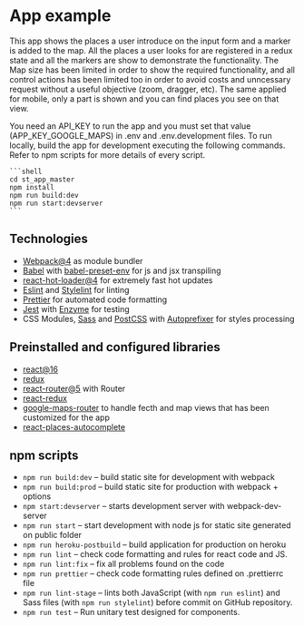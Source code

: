
# App example

This app shows the places a user introduce on the input form and a marker is added to the map. All the places a user looks for are registered in a redux state and all the markers are show to demonstrate
the functionality. The Map size has been limited in order to show the required functionality, and
all control actions has been limited too in order to avoid costs and unncessary request without a useful objective (zoom, dragger, etc). The same applied for mobile, only a part is shown and you can find places you see on that view.

You need an API_KEY to run the app and you must set that value (APP_KEY_GOOGLE_MAPS) in .env and .env.development files. To run locally, build the app for development executing the following commands. Refer to npm scripts for more details of every script.

    ```shell
    cd st_app_master
    npm install
    npm run build:dev
    npm run start:devserver
    ```

## Technologies

* [Webpack@4](https://webpack.js.org/) as module bundler
* [Babel](https://babeljs.io/) with [babel-preset-env](https://babeljs.io/docs/plugins/preset-env/) for js and jsx transpiling
* [react-hot-loader@4](https://github.com/gaearon/react-hot-loader) for extremely fast hot updates
* [Eslint](http://eslint.org/) and [Stylelint](http://stylelint.io/) for linting
* [Prettier](https://prettier.io/) for automated code formatting
* [Jest](https://facebook.github.io/jest/) with [Enzyme](http://airbnb.io/enzyme/) for testing
* CSS Modules, [Sass](http://sass-lang.com/) and [PostCSS](http://postcss.org/) with [Autoprefixer](https://github.com/postcss/autoprefixer) for styles processing

## Preinstalled and configured libraries

* [react@16](https://github.com/facebook/react)
* [redux](https://github.com/reactjs/redux)
* [react-router@5](https://github.com/ReactTraining/react-router) with Router
* [react-redux](https://github.com/reactjs/react-redux)
* [google-maps-router](https://www.npmjs.com/package/google-maps-react) to handle fecth and map views that has been customized for the app
* [react-places-autocomplete](https://www.npmjs.com/package/google-maps-react)


## npm scripts

* `npm run build:dev` – build static site for development with webpack
* `npm run build:prod` – build static site for production with webpack + options
* `npm start:devserver` – starts development server with webpack-dev-server
* `npm run start` – start development with node js for static site generated on public folder
* `npm run heroku-postbuild` – build application for production on heroku
* `npm run lint` – check code formatting and rules for react code and JS.
* `npm run lint:fix` – fix all problems found on the code 
* `npm run prettier` – check code formatting rules defined on .prettierrc file
* `npm run lint-stage` – lints both JavaScript (with `npm run eslint`) and Sass files (with `npm run stylelint`) before commit on GitHub repository.
* `npm run test` – Run unitary test designed for components.
